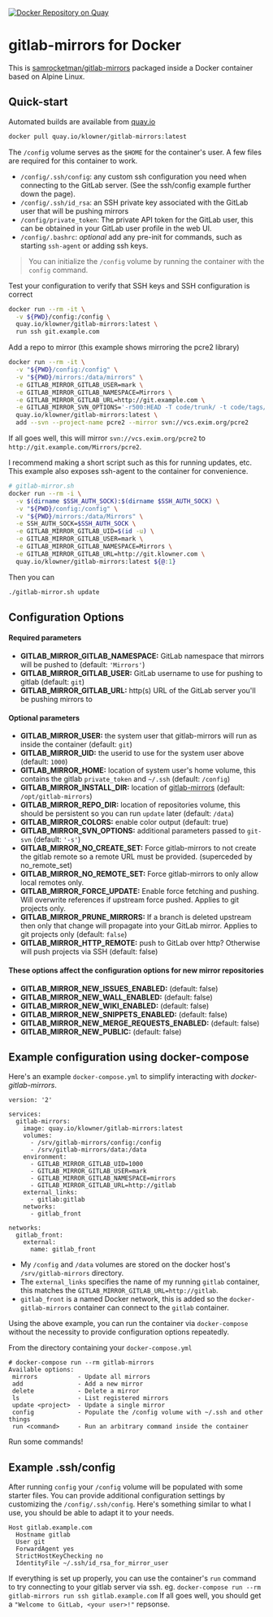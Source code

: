 [![Docker Repository on Quay](https://quay.io/repository/klowner/gitlab-mirrors/status "Docker Repository on Quay")](https://quay.io/repository/klowner/gitlab-mirrors)

# gitlab-mirrors for Docker

This is [samrocketman/gitlab-mirrors](https://github.com/samrocketman/gitlab-mirrors) packaged inside a Docker container
based on Alpine Linux.

## Quick-start
Automated builds are available from [quay.io](https://quay.io)
```bash
docker pull quay.io/klowner/gitlab-mirrors:latest
```
The `/config` volume serves as the `$HOME` for the container's user. A few files are required for this container to work.
- `/config/.ssh/config`: any custom ssh configuration you need when connecting to the GitLab server. (See the ssh/config example further down the page).
- `/config/.ssh/id_rsa`: an SSH private key associated with the GitLab user that will be pushing mirrors
- `/config/private_token`: The private API token for the GitLab user, this can be obtained in your GitLab user profile in the web UI.
- `/config/.bashrc`: *optional* add any pre-init for commands, such as starting `ssh-agent` or adding ssh keys.

> You can initialize the `/config` volume by running the container with the `config` command.

Test your configuration to verify that SSH keys and SSH configuration is correct
```bash
docker run --rm -it \
  -v ${PWD}/config:/config \
  quay.io/klowner/gitlab-mirrors:latest \
  run ssh git.example.com
```

Add a repo to mirror (this example shows mirroring the pcre2 library)
```bash
docker run --rm -it \
  -v "${PWD}/config:/config" \
  -v "${PWD}/mirrors:/data/mirrors" \
  -e GITLAB_MIRROR_GITLAB_USER=mark \
  -e GITLAB_MIRROR_GITLAB_NAMESPACE=Mirrors \
  -e GITLAB_MIRROR_GITLAB_URL=http://git.example.com \
  -e GITLAB_MIRROR_SVN_OPTIONS='-r500:HEAD -T code/trunk/ -t code/tags/' \
  quay.io/klowner/gitlab-mirrors:latest \
  add --svn --project-name pcre2 --mirror svn://vcs.exim.org/pcre2
```
If all goes well, this will mirror `svn://vcs.exim.org/pcre2` to `http://git.example.com/Mirrors/pcre2`.

I recommend making a short script such as this for running updates, etc. This example also exposes ssh-agent to the container for convenience.
```bash
# gitlab-mirror.sh
docker run --rm -i \
  -v $(dirname $SSH_AUTH_SOCK):$(dirname $SSH_AUTH_SOCK) \
  -v "${PWD}/config:/config" \
  -v "${PWD}/mirrors:/data/Mirrors" \
  -e SSH_AUTH_SOCK=$SSH_AUTH_SOCK \
  -e GITLAB_MIRROR_GITLAB_UID=$(id -u) \
  -e GITLAB_MIRROR_GITLAB_USER=mark \
  -e GITLAB_MIRROR_GITLAB_NAMESPACE=Mirrors \
  -e GITLAB_MIRROR_GITLAB_URL=http://git.klowner.com \
  quay.io/klowner/gitlab-mirrors:latest ${@:1}
```
Then you can
```bash
./gitlab-mirror.sh update
```

## Configuration Options
#### Required parameters
- **GITLAB_MIRROR_GITLAB_NAMESPACE:** GitLab namespace that mirrors will be pushed to (default: `'Mirrors'`)
- **GITLAB_MIRROR_GITLAB_USER:** GitLab username to use for pushing to gitlab (default: `git`)
- **GITLAB_MIRROR_GITLAB_URL:** http(s) URL of the GitLab server you'll be pushing mirrors to

#### Optional parameters
- **GITLAB_MIRROR_USER:** the system user that gitlab-mirrors will run as inside the container (default: `git`)
- **GITLAB_MIRROR_UID:** the userid to use for the system user above (default: `1000`)
- **GITLAB_MIRROR_HOME:** location of system user's home volume, this contains the gitlab `private_token` and `~/.ssh` (default: `/config`)
- **GITLAB_MIRROR_INSTALL_DIR:** location of [gitlab-mirrors](https://github.com/samrocketman/gitlab-mirrors/) (default: `/opt/gitlab-mirrors`)
- **GITLAB_MIRROR_REPO_DIR:** location of repositories volume, this should be persistent so you can run `update` later (default: `/data`)
- **GITLAB_MIRROR_COLORS:** enable color output (default: true)
- **GITLAB_MIRROR_SVN_OPTIONS:** additional parameters passed to `git-svn` (default: `'-s'`)
- **GITLAB_MIRROR_NO_CREATE_SET:** Force gitlab-mirrors to not create the gitlab remote so a remote URL must be provided. (superceded by no_remote_set)
- **GITLAB_MIRROR_NO_REMOTE_SET:** Force gitlab-mirrors to only allow local remotes only.
- **GITLAB_MIRROR_FORCE_UPDATE:** Enable force fetching and pushing. Will overwrite references if upstream force pushed. Applies to git projects only.
- **GITLAB_MIRROR_PRUNE_MIRRORS:** If a branch is deleted upstream then only that change will propagate into your GitLab mirror. Applies to git projects only (default: `false`)
- **GITLAB_MIRROR_HTTP_REMOTE:** push to GitLab over http? Otherwise will push projects via SSH (default: false)

#### These options affect the configuration options for new mirror repositories
- **GITLAB_MIRROR_NEW_ISSUES_ENABLED:** (default: false)
- **GITLAB_MIRROR_NEW_WALL_ENABLED:** (default: false)
- **GITLAB_MIRROR_NEW_WIKI_ENABLED:** (default: false)
- **GITLAB_MIRROR_NEW_SNIPPETS_ENABLED:** (default: false)
- **GITLAB_MIRROR_NEW_MERGE_REQUESTS_ENABLED:** (default: false)
- **GITLAB_MIRROR_NEW_PUBLIC:** (default: false)


## Example configuration using docker-compose
Here's an example `docker-compose.yml` to simplify interacting with *docker-gitlab-mirrors*.
```
version: '2'

services:
  gitlab-mirrors:
    image: quay.io/klowner/gitlab-mirrors:latest
    volumes:
      - /srv/gitlab-mirrors/config:/config
      - /srv/gitlab-mirrors/data:/data
    environment:
      - GITLAB_MIRROR_GITLAB_UID=1000
      - GITLAB_MIRROR_GITLAB_USER=mark
      - GITLAB_MIRROR_GITLAB_NAMESPACE=mirrors
      - GITLAB_MIRROR_GITLAB_URL=http://gitlab
    external_links:
      - gitlab:gitlab
    networks:
      - gitlab_front

networks:
  gitlab_front:
    external:
      name: gitlab_front
```
- My `/config` and `/data` volumes are stored on the docker host's `/srv/gitlab-mirrors` directory.
- The `external_links` specifies the name of my running `gitlab` container, this matches the `GITLAB_MIRROR_GITLAB_URL=http://gitlab`.
- `gitlab_front` is a named Docker network, this is added so the `docker-gitlab-mirrors` container can connect to the `gitlab` container.

Using the above example, you can run the container via `docker-compose` without the necessity to provide configuration options repeatedly.

From the directory containing your `docker-compose.yml`
```
# docker-compose run --rm gitlab-mirrors
Available options:
 mirrors           - Update all mirrors
 add               - Add a new mirror
 delete            - Delete a mirror
 ls                - List registered mirrors
 update <project>  - Update a single mirror
 config            - Populate the /config volume with ~/.ssh and other things
 run <command>     - Run an arbitrary command inside the container
```
Run some commands!

## Example .ssh/config
After running `config` your `/config` volume will be populated with some starter files. You can provide additional configuration settings by customizing the `/config/.ssh/config`. Here's something similar to what I use, you should be able to adapt it to your needs.
```
Host gitlab.example.com
  Hostname gitlab
  User git
  ForwardAgent yes
  StrictHostKeyChecking no
  IdentityFile ~/.ssh/id_rsa_for_mirror_user
```
If everything is set up properly, you can use the container's `run` command to try connecting to your gitlab server via ssh. eg.
`docker-compose run --rm gitlab-mirrors run ssh gitlab.example.com`
If all goes well, you should get a `"Welcome to GitLab, <your user>!"` repsonse.
